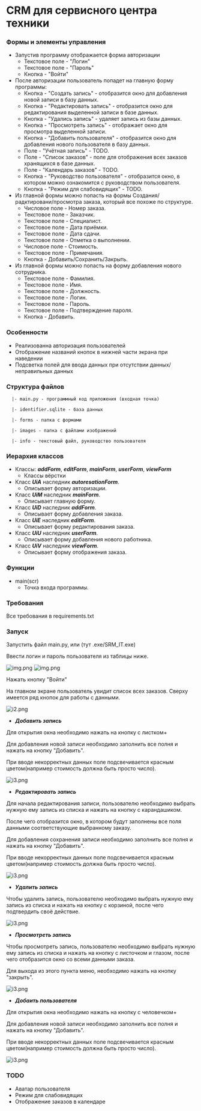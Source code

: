 # CRM для сервисного центра техники
### Формы и элементы управления
* Запустив программу отображается форма авторизации
  * Текстовое поле - "Логин"
  * Текстовое поле - "Пароль"
  * Кнопка - "Войти"
* После авторизации пользователь попадет на главную форму программы:
  * Кнопка - "Создать запись" - отобразится окно для добавления новой записи в базу данных.
  * Кнопка - "Редактировать запись" - отобразится окно для редактирования выделенной записи в базе данных.
  * Кнопка - "Удались запись" - удаляет запись из базы данных.
  * Кнопка - "Просмотреть запись" - отображает окно для просмотра выделенной записи.
  * Кнопка - "Добавить пользователя" - отобразится окно для добавления нового пользователя в базу данных.
  * Поле - "Учётная запись" - TODO.
  * Поле - "Список заказов" - поле для отображения всех заказов хранящихся в базе данных.
  * Поле - "Календарь заказов" - TODO.
  * Кнопка - "Руководство пользователя" - отобразится окно, в котором можно ознакомится с руководством пользователя.
  * Кнопка - "Режим для слабовидящих" - TODO.
* Из главной формы можно попасть на формы Создания/радктировани/просмотра заказа, который все похоже по структуре.
  * Числовое поле - Номер заказа.
  * Текстовое поле - Заказчик.
  * Текстовое поле - Специалист.
  * Текстовое поле - Дата приёмки.
  * Текстовое поле - Дата сдачи.
  * Текстовое поле - Отметка о выполнении.
  * Числовое поле - Стоимость.
  * Текстовое поле - Примечания.
  * Кнопка - Добавить/Сохранить/Закрыть.
* Из главной формы можно попасть на форму добавления нового сотрудника.
  * Текстовое поле - Фамилия.
  * Текстовое поле - Имя.
  * Текстовое поле - Должность.
  * Текстовое поле - Логин.
  * Текстовое поле - Пароль.
  * Текстовое поле - Подтверждение пароля.
  * Кнопка - Добавить.
  
### Особенности
* Реализованна авторизация пользователей
* Отображение названий кнопок в нижней части экрана при наведении
* Подсветка полей для ввода данных при отсутствии данных/неправильных данных

### Структура файлов

      |- main.py - программный код приложения (входная точка)

      |- identifier.sqlite - база данных

      |- forms - папка с формами

      |- images - папка с файлами изображений

      |- info - текстовый файл, руководство пользователя

### Иерархия классов
* Классы: ***addForm***, ***editForm***, ***mainForm***, ***userForm***, ***viewForm***
  * Классы вёрстки
* Класс ***UiA*** наследник ***autoresationForm***.
  * Описывает форму авторизации.
* Класс ***UiM*** наследник ***mainForm***.
  * Описывает главную форму.
* Класс ***UiD*** наследник ***addForm***.
  * Описывает форму добавления заказа.
* Класс ***UiE*** наследник ***editForm***.
  * Описывает форму редактирования заказа.
* Класс ***UiU*** наследник ***userForm***.
  * Описывает форму добавления нового работника.
* Класс ***UiV*** наследник ***viewForm***.
  * Описывает форму отображения заказа.


### Функции
* main(scr)
  * Точка входа программы.

### Требования
Все требования в requirements.txt

### Запуск
Запустить файл main.py, или (тут .exe/SRM_IT.exe)

Ввести логин и пароль пользователя из таблицы ниже.

![img.png](image/PU/A.png)
![img.png](image/PU/L.png)

Нажать кнопку "Войти"

На главном экране пользователь увидит список всех заказов.
Сверху имеется ряд кнопок для работы с данными.


![i2.png](image/PU/M.png)

* ***Добавить запись***

Для открытия окна необходимо нажать на кнопку с листком+

Для добавления новой записи необходимо заполнить все полня и нажать на кнопку "Добавить".

При вводе некорректных данных поле подсвечивается красным цветом(например стоимость должна быть просто число).

![i3.png](image/PU/D.png)

* ***Редактировать запись***

Для начала редактирования записи, пользователю необходимо выбрать нужную ему запись из списка и нажать на кнопку с карандашиком.

После чего отобразится окно, в котором будут заполнены все поля данными соответствующие выбранному заказу.

Для добавления сохранения записи необходимо заполнить все полня и нажать на кнопку "Добавить".

При вводе некорректных данных поле подсвечивается красным цветом(например стоимость должна быть просто число).

![i3.png](image/PU/E.png)

* ***Удалить запись***

Чтобы удалить запись, пользователю необходимо выбрать нужную ему запись из списка и нажать на кнопку с корзиной, после чего подтвердить своё действие.

![i3.png](image/PU/R.png)

* ***Просмотреть запись***

Чтобы просмотреть запись, пользователю необходимо выбрать нужную ему запись из списка и нажать на кнопку с листочком и глазом, после чего отобразится окно со всеми данными заказа.

Для выхода из этого пункта меню, необходимо нажать на кнопку "закрыть".

![i3.png](image/PU/V.png)

* ***Добаить пользователя***

Для открытия окна необходимо нажать на кнопку с человечком+

Для добавления новой записи необходимо заполнить все полня и нажать на кнопку "Добавить".

При вводе некорректных данных поле подсвечивается красным цветом(например стоимость должна быть просто число).

![i3.png](image/PU/U.png)

### TODO
* Аватар пользователя
* Режим для слабовидящих
* Отображение заказов в календаре
